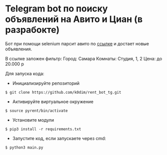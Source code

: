 # Telegram bot по поиску объявлений на Авито и Циан (в разрабокте)

Бот при помощи selenium парсит авито по [ссылке](https://www.avito.ru/samara/kvartiry/sdam/na_dlitelnyy_srok-ASgBAgICAkSSA8gQ8AeQUg?f=ASgBAQECAkSSA8gQ8AeQUgFAzAg0kFmOWYxZAUXGmgwVeyJmcm9tIjowLCJ0byI6MjAwMDB9&i=1&s=104&user=1) и достает новые объявления.

В ссылке заложен фильтр:
Город: Самара
Комнаты: Студия, 1, 2
Цена: до 20.000 р

Для запуска кода:
* Инициализируйте репозиторий
```
$ git clone https://github.com/k0dim/rent_bot_tg.git
```
* Активируйте виртуальное окружение
```
$ source pyrent/bin/activate
```
* Установите модули
```
$ pip3 install -r requirements.txt
```
* Запустите код, если запускаете через cmd:
```
$ python3 main.py
```